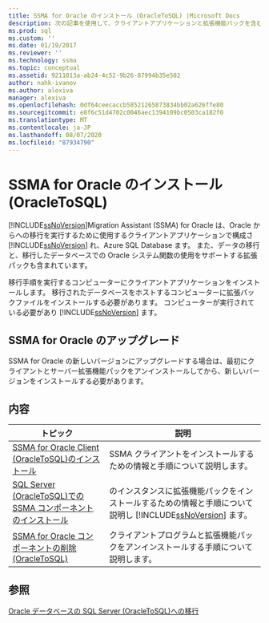 ```yaml
---
title: SSMA for Oracle のインストール (OracleToSQL) |Microsoft Docs
description: 次の記事を使用して、クライアントアプリケーションと拡張機能パックを含む Oracle 用の SQL Server Migration Assistant (SSMA) をインストール、アップグレード、およびアンインストールします。
ms.prod: sql
ms.custom: ''
ms.date: 01/19/2017
ms.reviewer: ''
ms.technology: ssma
ms.topic: conceptual
ms.assetid: 9211013a-ab24-4c52-9b26-87994b35e502
author: nahk-ivanov
ms.author: alexiva
manager: alexiva
ms.openlocfilehash: 0df64ceecaccb58521265873834bb02a626ffe80
ms.sourcegitcommit: e8f6c51d4702c0046aec1394109bc0503ca182f0
ms.translationtype: MT
ms.contentlocale: ja-JP
ms.lasthandoff: 08/07/2020
ms.locfileid: "87934790"
---
```

# <a name="installing-ssma--for-oracle-oracletosql"></a>SSMA for Oracle のインストール (OracleToSQL)
[!INCLUDE[ssNoVersion](../../includes/ssnoversion-md.md)]Migration Assistant (SSMA) for Oracle は、Oracle からへの移行を実行するために使用するクライアントアプリケーションで構成さ [!INCLUDE[ssNoVersion](../../includes/ssnoversion-md.md)] れ、Azure SQL Database ます。 また、データの移行と、移行したデータベースでの Oracle システム関数の使用をサポートする拡張パックも含まれています。  
  
移行手順を実行するコンピューターにクライアントアプリケーションをインストールします。 移行されたデータベースをホストするコンピューターに拡張パックファイルをインストールする必要があります。 コンピューターが実行されている必要があり [!INCLUDE[ssNoVersion](../../includes/ssnoversion-md.md)] ます。  
  
## <a name="upgrading-ssma-for-oracle"></a>SSMA for Oracle のアップグレード  
SSMA for Oracle の新しいバージョンにアップグレードする場合は、最初にクライアントとサーバー拡張機能パックをアンインストールしてから、新しいバージョンをインストールする必要があります。  
  
## <a name="contents"></a>内容  
  
|トピック|説明|  
|---------|---------------|  
|[SSMA for Oracle Client &#40;OracleToSQL&#41;のインストール](../../ssma/oracle/installing-ssma-for-oracle-client-oracletosql.md)|SSMA クライアントをインストールするための情報と手順について説明します。|  
|[SQL Server &#40;OracleToSQL&#41;での SSMA コンポーネントのインストール](../../ssma/oracle/installing-ssma-components-on-sql-server-oracletosql.md)|のインスタンスに拡張機能パックをインストールするための情報と手順について説明し [!INCLUDE[ssNoVersion](../../includes/ssnoversion-md.md)] ます。|  
|[SSMA for Oracle コンポーネントの削除 &#40;OracleToSQL&#41;](../../ssma/oracle/removing-ssma-for-oracle-components-oracletosql.md)|クライアントプログラムと拡張機能パックをアンインストールする手順について説明します。|  
  
## <a name="see-also"></a>参照  
[Oracle データベースの SQL Server &#40;OracleToSQL&#41;への移行](../../ssma/oracle/migrating-oracle-databases-to-sql-server-oracletosql.md)  
  

